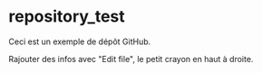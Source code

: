 # repository_test
Ceci est un exemple de dépôt GitHub.

Rajouter des infos avec "Edit file", le petit crayon en haut à droite.

